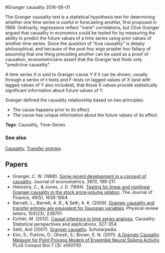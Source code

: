 
#Granger causality
2016-06-01

The Granger causality test is a statistical hypothesis test for determining whether one time series is useful in forecasting another, first proposed in 1969. Ordinarily, regressions reflect "mere" correlations, but Clive Granger argued that causality in economics could be tested for by measuring the ability to predict the future values of a time series using prior values of another time series. Since the question of "true causality" is deeply philosophical, and because of the post hoc ergo propter hoc fallacy of assuming that one thing preceding another can be used as a proof of causation, econometricians assert that the Granger test finds only "predictive causality".

A time series X is said to Granger-cause Y if it can be shown, usually through a series of t-tests and F-tests on lagged values of X (and with lagged values of Y also included), that those X values provide statistically significant information about future values of Y.

Granger defined the causality relationship based on two principles:
* The cause happens prior to its effect.
* The cause has unique information about the future values of its effect.

***Tags***: Causality, Time-Series

### See also
[Causality](/causality), [Transfer entropy](/transfer_entropy)
## Papers
* Granger, C. W. (1988). [Some recent development in a concept of causality](). Journal of econometrics, 39(1), 199-211.
* Hiemstra, C., & Jones, J. D. (1994). [Testing for linear and nonlinear Granger causality in the stock price‐volume relation](http://www.volume.technicalanalysis.org.uk/HiJo94.pdf). The Journal of Finance, 49(5), 1639-1664.
* Barnett, L., Barrett, A. B., & Seth, A. K. (2009). [Granger causality and transfer entropy are equivalent for Gaussian variables](http://arxiv.org/pdf/0910.4514). Physical review letters, 103(23), 238701.
* Eichler, M. (2012). [Causal inference in time series analysis](http://researchers-sbe.unimaas.nl/michaeleichler/wp-content/uploads/sites/31/2014/02/causalstatistics.pdf). Causality: Statistical perspectives and applications, 327-354.
* Seth, Anil (2007). [Granger causality](http://www.scholarpedia.org/article/Granger_causality). Scholarpedia.
* Kim, S.; Putrino, D.; Ghosh, S.; Brown, E. N. (2011). [A Granger Causality Measure for Point Process Models of Ensemble Neural Spiking Activity](https://dx.doi.org/10.1371%2Fjournal.pcbi.1001110). PLoS Comput Biol 7 (3): e1001110


